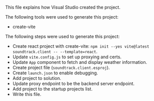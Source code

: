This file explains how Visual Studio created the project.

The following tools were used to generate this project:
- create-vite

The following steps were used to generate this project:
- Create react project with create-vite: `npm init --yes vite@latest soundtrack.client -- --template=react`.
- Update `vite.config.js` to set up proxying and certs.
- Update `App` component to fetch and display weather information.
- Create project file (`soundtrack.client.esproj`).
- Create `launch.json` to enable debugging.
- Add project to solution.
- Update proxy endpoint to be the backend server endpoint.
- Add project to the startup projects list.
- Write this file.
